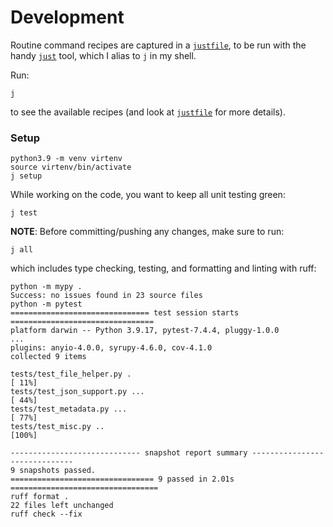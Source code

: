 # Development

Routine command recipes are captured in a [`justfile`](justfile),
to be run with the handy [`just`](https://github.com/casey/j) tool,
which I alias to `j` in my shell.

Run:
```shell
j
```
to see the available recipes (and look at [`justfile`](justfile) for more details).

### Setup

```shell
python3.9 -m venv virtenv
source virtenv/bin/activate
j setup
```

While working on the code, you want to keep all unit testing green:
```shell
j test
```

**NOTE**: Before committing/pushing any changes, make sure to run:
```shell
j all
```
which includes type checking, testing, and formatting and linting with ruff:
```text
python -m mypy .
Success: no issues found in 23 source files
python -m pytest
=============================== test session starts ================================
platform darwin -- Python 3.9.17, pytest-7.4.4, pluggy-1.0.0
...
plugins: anyio-4.0.0, syrupy-4.6.0, cov-4.1.0
collected 9 items

tests/test_file_helper.py .                                                  [ 11%]
tests/test_json_support.py ...                                               [ 44%]
tests/test_metadata.py ...                                                   [ 77%]
tests/test_misc.py ..                                                        [100%]

----------------------------- snapshot report summary ------------------------------
9 snapshots passed.
================================ 9 passed in 2.01s =================================
ruff format .
22 files left unchanged
ruff check --fix
```

